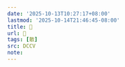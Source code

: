 ```yaml
---
date: '2025-10-13T10:27:17+08:00'
lastmod: '2025-10-14T21:46:45-08:00'
title: 􀊆
url: 􀊆
tags: [散]
src: DCCV
note:
---
```

